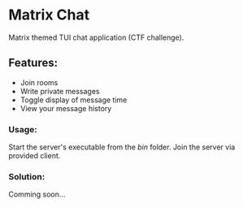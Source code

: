 # Matrix Chat
Matrix themed TUI chat application (CTF challenge).

## Features:
  - Join rooms
  - Write private messages
  - Toggle display of message time
  - View your message history

### Usage: 
Start the server's executable from the *bin* folder. Join the server via provided client.

### Solution:
Comming soon...

